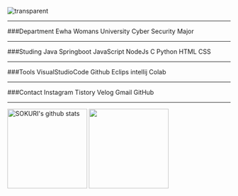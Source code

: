 <a id="Yelin's Hub">

![transparent](https://capsule-render.vercel.app/api?type=transparent&fontColor=703ee5&text=Yelin's%20Hub&height=150&fontSize=60&desc=welcome&descAlignY=75&descAlign=60)

---

###Department
Ewha Womans University
Cyber Security Major

---

###Studing
Java Springboot JavaScript NodeJs C Python HTML CSS

---

###Tools
VisualStudioCode Github Eclips intellij Colab

---

###Contact
Instagram Tistory Velog Gmail GitHub

---



<a href="https://github.com/yelin1197"><img align="center" style="height:180px" src="https://github-readme-stats.vercel.app/api?username=yelin1197&show_icons=true&include_all_commits=true&hide_border=true&bg_color=30,7F7FD5,86A8E7,91eae4&title_color=fff&text_color=fff" alt="SOKURI's github stats" /></a>
<a href="https://github.com/yelin1197"><img align="center" style="height:180px" src="https://github-readme-stats.vercel.app/api/top-langs/?username=yelin1197&layout=compact&hide_border=true&bg_color=30,91eae4,86A8E7&title_color=fff&text_color=fff" /></a> 
